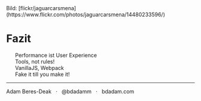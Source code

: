 <!-- .slide: data-background="assets/14480233596_1dc8ac6451_k.jpg" class="darkerbg" -->
<div class="attribution">Bild: [flickr/jaguarcarsmena](https://www.flickr.com/photos/jaguarcarsmena/14480233596/)</div>

# Fazit

<ul style="list-style-type: none;">
    <li>Performance ist User Experience</li>
    <li>Tools, not rules!</li>
    <li>VanillaJS, Webpack</li>
    <li>Fake it till you make it!</li>
</ul>

***

Adam Beres-Deak &nbsp;&nbsp;&middot;&nbsp;&nbsp; @bdadamm &nbsp;&nbsp;&middot;&nbsp;&nbsp; bdadam.com